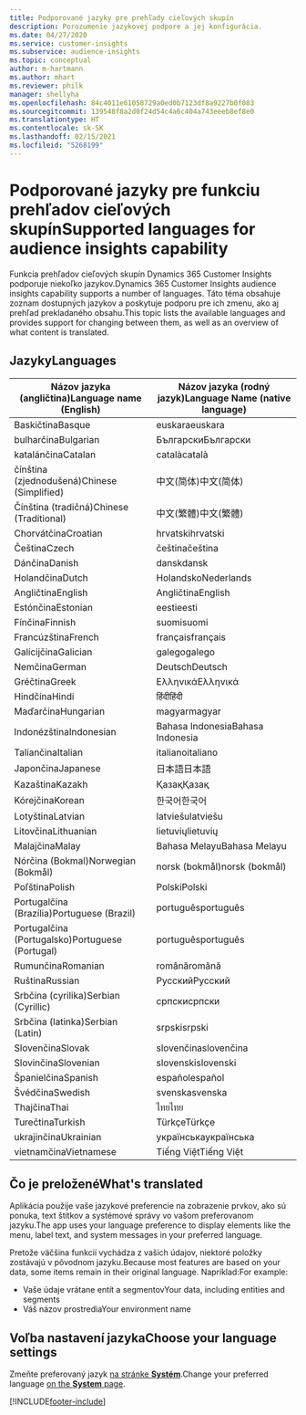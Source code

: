```yaml
---
title: Podporované jazyky pre prehľady cieľových skupín
description: Porozumenie jazykovej podpore a jej konfigurácia.
ms.date: 04/27/2020
ms.service: customer-insights
ms.subservice: audience-insights
ms.topic: conceptual
author: m-hartmann
ms.author: mhart
ms.reviewer: philk
manager: shellyha
ms.openlocfilehash: 84c4011e61058729a0ed0b7123df8a9227b0f083
ms.sourcegitcommit: 139548f8a2d0f24d54c4a6c404a743eeeb8ef8e0
ms.translationtype: HT
ms.contentlocale: sk-SK
ms.lasthandoff: 02/15/2021
ms.locfileid: "5268199"
---
```

# <a name="supported-languages-for-audience-insights-capability"></a><span data-ttu-id="d6d0e-103">Podporované jazyky pre funkciu prehľadov cieľových skupín</span><span class="sxs-lookup"><span data-stu-id="d6d0e-103">Supported languages for audience insights capability</span></span>

<span data-ttu-id="d6d0e-104">Funkcia prehľadov cieľových skupín Dynamics 365 Customer Insights podporuje niekoľko jazykov.</span><span class="sxs-lookup"><span data-stu-id="d6d0e-104">Dynamics 365 Customer Insights audience insights capability supports a number of languages.</span></span> <span data-ttu-id="d6d0e-105">Táto téma obsahuje zoznam dostupných jazykov a poskytuje podporu pre ich zmenu, ako aj prehľad prekladaného obsahu.</span><span class="sxs-lookup"><span data-stu-id="d6d0e-105">This topic lists the available languages and provides support for changing between them, as well as an overview of what content is translated.</span></span>

## <a name="languages"></a><span data-ttu-id="d6d0e-106">Jazyky</span><span class="sxs-lookup"><span data-stu-id="d6d0e-106">Languages</span></span>

| <span data-ttu-id="d6d0e-107">Názov jazyka (angličtina)</span><span class="sxs-lookup"><span data-stu-id="d6d0e-107">Language name (English)</span></span>|  <span data-ttu-id="d6d0e-108">Názov jazyka (rodný jazyk)</span><span class="sxs-lookup"><span data-stu-id="d6d0e-108">Language Name (native language)</span></span> |
| ------------- | ------------- |
| <span data-ttu-id="d6d0e-109">Baskičtina</span><span class="sxs-lookup"><span data-stu-id="d6d0e-109">Basque</span></span> | <span data-ttu-id="d6d0e-110">euskara</span><span class="sxs-lookup"><span data-stu-id="d6d0e-110">euskara</span></span> |
| <span data-ttu-id="d6d0e-111">bulharčina</span><span class="sxs-lookup"><span data-stu-id="d6d0e-111">Bulgarian</span></span> | <span data-ttu-id="d6d0e-112">Български</span><span class="sxs-lookup"><span data-stu-id="d6d0e-112">Български</span></span> |
| <span data-ttu-id="d6d0e-113">katalánčina</span><span class="sxs-lookup"><span data-stu-id="d6d0e-113">Catalan</span></span> | <span data-ttu-id="d6d0e-114">català</span><span class="sxs-lookup"><span data-stu-id="d6d0e-114">català</span></span> |
| <span data-ttu-id="d6d0e-115">čínština (zjednodušená)</span><span class="sxs-lookup"><span data-stu-id="d6d0e-115">Chinese (Simplified)</span></span> | <span data-ttu-id="d6d0e-116">中文(简体)</span><span class="sxs-lookup"><span data-stu-id="d6d0e-116">中文(简体)</span></span> |
| <span data-ttu-id="d6d0e-117">Čínština (tradičná)</span><span class="sxs-lookup"><span data-stu-id="d6d0e-117">Chinese (Traditional)</span></span> | <span data-ttu-id="d6d0e-118">中文(繁體)</span><span class="sxs-lookup"><span data-stu-id="d6d0e-118">中文(繁體)</span></span> |
| <span data-ttu-id="d6d0e-119">Chorvátčina</span><span class="sxs-lookup"><span data-stu-id="d6d0e-119">Croatian</span></span> | <span data-ttu-id="d6d0e-120">hrvatski</span><span class="sxs-lookup"><span data-stu-id="d6d0e-120">hrvatski</span></span> |
| <span data-ttu-id="d6d0e-121">Čeština</span><span class="sxs-lookup"><span data-stu-id="d6d0e-121">Czech</span></span> | <span data-ttu-id="d6d0e-122">čeština</span><span class="sxs-lookup"><span data-stu-id="d6d0e-122">čeština</span></span> |
| <span data-ttu-id="d6d0e-123">Dánčina</span><span class="sxs-lookup"><span data-stu-id="d6d0e-123">Danish</span></span> | <span data-ttu-id="d6d0e-124">dansk</span><span class="sxs-lookup"><span data-stu-id="d6d0e-124">dansk</span></span> |
| <span data-ttu-id="d6d0e-125">Holandčina</span><span class="sxs-lookup"><span data-stu-id="d6d0e-125">Dutch</span></span> | <span data-ttu-id="d6d0e-126">Holandsko</span><span class="sxs-lookup"><span data-stu-id="d6d0e-126">Nederlands</span></span> |
| <span data-ttu-id="d6d0e-127">Angličtina</span><span class="sxs-lookup"><span data-stu-id="d6d0e-127">English</span></span> | <span data-ttu-id="d6d0e-128">Angličtina</span><span class="sxs-lookup"><span data-stu-id="d6d0e-128">English</span></span> |
| <span data-ttu-id="d6d0e-129">Estónčina</span><span class="sxs-lookup"><span data-stu-id="d6d0e-129">Estonian</span></span> | <span data-ttu-id="d6d0e-130">eesti</span><span class="sxs-lookup"><span data-stu-id="d6d0e-130">eesti</span></span> |
| <span data-ttu-id="d6d0e-131">Fínčina</span><span class="sxs-lookup"><span data-stu-id="d6d0e-131">Finnish</span></span> | <span data-ttu-id="d6d0e-132">suomi</span><span class="sxs-lookup"><span data-stu-id="d6d0e-132">suomi</span></span> |
| <span data-ttu-id="d6d0e-133">Francúzština</span><span class="sxs-lookup"><span data-stu-id="d6d0e-133">French</span></span> | <span data-ttu-id="d6d0e-134">français</span><span class="sxs-lookup"><span data-stu-id="d6d0e-134">français</span></span> |
| <span data-ttu-id="d6d0e-135">Galícijčina</span><span class="sxs-lookup"><span data-stu-id="d6d0e-135">Galician</span></span> | <span data-ttu-id="d6d0e-136">galego</span><span class="sxs-lookup"><span data-stu-id="d6d0e-136">galego</span></span> |
| <span data-ttu-id="d6d0e-137">Nemčina</span><span class="sxs-lookup"><span data-stu-id="d6d0e-137">German</span></span> | <span data-ttu-id="d6d0e-138">Deutsch</span><span class="sxs-lookup"><span data-stu-id="d6d0e-138">Deutsch</span></span> |
| <span data-ttu-id="d6d0e-139">Gréčtina</span><span class="sxs-lookup"><span data-stu-id="d6d0e-139">Greek</span></span> | <span data-ttu-id="d6d0e-140">Ελληνικά</span><span class="sxs-lookup"><span data-stu-id="d6d0e-140">Ελληνικά</span></span> |
| <span data-ttu-id="d6d0e-141">Hindčina</span><span class="sxs-lookup"><span data-stu-id="d6d0e-141">Hindi</span></span> | <span data-ttu-id="d6d0e-142">हिंदी</span><span class="sxs-lookup"><span data-stu-id="d6d0e-142">हिंदी</span></span> |
| <span data-ttu-id="d6d0e-143">Maďarčina</span><span class="sxs-lookup"><span data-stu-id="d6d0e-143">Hungarian</span></span> | <span data-ttu-id="d6d0e-144">magyar</span><span class="sxs-lookup"><span data-stu-id="d6d0e-144">magyar</span></span> |
| <span data-ttu-id="d6d0e-145">Indonézština</span><span class="sxs-lookup"><span data-stu-id="d6d0e-145">Indonesian</span></span> | <span data-ttu-id="d6d0e-146">Bahasa Indonesia</span><span class="sxs-lookup"><span data-stu-id="d6d0e-146">Bahasa Indonesia</span></span> |
| <span data-ttu-id="d6d0e-147">Taliančina</span><span class="sxs-lookup"><span data-stu-id="d6d0e-147">Italian</span></span> | <span data-ttu-id="d6d0e-148">italiano</span><span class="sxs-lookup"><span data-stu-id="d6d0e-148">italiano</span></span> |
| <span data-ttu-id="d6d0e-149">Japončina</span><span class="sxs-lookup"><span data-stu-id="d6d0e-149">Japanese</span></span> | <span data-ttu-id="d6d0e-150">日本語</span><span class="sxs-lookup"><span data-stu-id="d6d0e-150">日本語</span></span> |
| <span data-ttu-id="d6d0e-151">Kazaština</span><span class="sxs-lookup"><span data-stu-id="d6d0e-151">Kazakh</span></span> | <span data-ttu-id="d6d0e-152">Қазақ</span><span class="sxs-lookup"><span data-stu-id="d6d0e-152">Қазақ</span></span> |
| <span data-ttu-id="d6d0e-153">Kórejčina</span><span class="sxs-lookup"><span data-stu-id="d6d0e-153">Korean</span></span> | <span data-ttu-id="d6d0e-154">한국어</span><span class="sxs-lookup"><span data-stu-id="d6d0e-154">한국어</span></span> |
| <span data-ttu-id="d6d0e-155">Lotyština</span><span class="sxs-lookup"><span data-stu-id="d6d0e-155">Latvian</span></span> | <span data-ttu-id="d6d0e-156">latviešu</span><span class="sxs-lookup"><span data-stu-id="d6d0e-156">latviešu</span></span> |
| <span data-ttu-id="d6d0e-157">Litovčina</span><span class="sxs-lookup"><span data-stu-id="d6d0e-157">Lithuanian</span></span> | <span data-ttu-id="d6d0e-158">lietuvių</span><span class="sxs-lookup"><span data-stu-id="d6d0e-158">lietuvių</span></span> |
| <span data-ttu-id="d6d0e-159">Malajčina</span><span class="sxs-lookup"><span data-stu-id="d6d0e-159">Malay</span></span> | <span data-ttu-id="d6d0e-160">Bahasa Melayu</span><span class="sxs-lookup"><span data-stu-id="d6d0e-160">Bahasa Melayu</span></span> |
| <span data-ttu-id="d6d0e-161">Nórčina (Bokmal)</span><span class="sxs-lookup"><span data-stu-id="d6d0e-161">Norwegian (Bokmål)</span></span> | <span data-ttu-id="d6d0e-162">norsk (bokmål)</span><span class="sxs-lookup"><span data-stu-id="d6d0e-162">norsk (bokmål)</span></span> |
| <span data-ttu-id="d6d0e-163">Poľština</span><span class="sxs-lookup"><span data-stu-id="d6d0e-163">Polish</span></span> | <span data-ttu-id="d6d0e-164">Polski</span><span class="sxs-lookup"><span data-stu-id="d6d0e-164">Polski</span></span> |
| <span data-ttu-id="d6d0e-165">Portugalčina (Brazília)</span><span class="sxs-lookup"><span data-stu-id="d6d0e-165">Portuguese (Brazil)</span></span> | <span data-ttu-id="d6d0e-166">português</span><span class="sxs-lookup"><span data-stu-id="d6d0e-166">português</span></span> |
| <span data-ttu-id="d6d0e-167">Portugalčina (Portugalsko)</span><span class="sxs-lookup"><span data-stu-id="d6d0e-167">Portuguese (Portugal)</span></span> | <span data-ttu-id="d6d0e-168">português</span><span class="sxs-lookup"><span data-stu-id="d6d0e-168">português</span></span> |
| <span data-ttu-id="d6d0e-169">Rumunčina</span><span class="sxs-lookup"><span data-stu-id="d6d0e-169">Romanian</span></span> | <span data-ttu-id="d6d0e-170">română</span><span class="sxs-lookup"><span data-stu-id="d6d0e-170">română</span></span> |
| <span data-ttu-id="d6d0e-171">Ruština</span><span class="sxs-lookup"><span data-stu-id="d6d0e-171">Russian</span></span> | <span data-ttu-id="d6d0e-172">Русский</span><span class="sxs-lookup"><span data-stu-id="d6d0e-172">Русский</span></span> |
| <span data-ttu-id="d6d0e-173">Srbčina (cyrilika)</span><span class="sxs-lookup"><span data-stu-id="d6d0e-173">Serbian (Cyrillic)</span></span> | <span data-ttu-id="d6d0e-174">српски</span><span class="sxs-lookup"><span data-stu-id="d6d0e-174">српски</span></span> |
| <span data-ttu-id="d6d0e-175">Srbčina (latinka)</span><span class="sxs-lookup"><span data-stu-id="d6d0e-175">Serbian (Latin)</span></span> | <span data-ttu-id="d6d0e-176">srpski</span><span class="sxs-lookup"><span data-stu-id="d6d0e-176">srpski</span></span> |
| <span data-ttu-id="d6d0e-177">Slovenčina</span><span class="sxs-lookup"><span data-stu-id="d6d0e-177">Slovak</span></span> | <span data-ttu-id="d6d0e-178">slovenčina</span><span class="sxs-lookup"><span data-stu-id="d6d0e-178">slovenčina</span></span> |
| <span data-ttu-id="d6d0e-179">Slovinčina</span><span class="sxs-lookup"><span data-stu-id="d6d0e-179">Slovenian</span></span> | <span data-ttu-id="d6d0e-180">slovenski</span><span class="sxs-lookup"><span data-stu-id="d6d0e-180">slovenski</span></span> |
| <span data-ttu-id="d6d0e-181">Španielčina</span><span class="sxs-lookup"><span data-stu-id="d6d0e-181">Spanish</span></span> | <span data-ttu-id="d6d0e-182">español</span><span class="sxs-lookup"><span data-stu-id="d6d0e-182">español</span></span> |
| <span data-ttu-id="d6d0e-183">Švédčina</span><span class="sxs-lookup"><span data-stu-id="d6d0e-183">Swedish</span></span> | <span data-ttu-id="d6d0e-184">svenska</span><span class="sxs-lookup"><span data-stu-id="d6d0e-184">svenska</span></span> |
| <span data-ttu-id="d6d0e-185">Thajčina</span><span class="sxs-lookup"><span data-stu-id="d6d0e-185">Thai</span></span> | <span data-ttu-id="d6d0e-186">ไทย</span><span class="sxs-lookup"><span data-stu-id="d6d0e-186">ไทย</span></span> |
| <span data-ttu-id="d6d0e-187">Turečtina</span><span class="sxs-lookup"><span data-stu-id="d6d0e-187">Turkish</span></span> | <span data-ttu-id="d6d0e-188">Türkçe</span><span class="sxs-lookup"><span data-stu-id="d6d0e-188">Türkçe</span></span> |
| <span data-ttu-id="d6d0e-189">ukrajinčina</span><span class="sxs-lookup"><span data-stu-id="d6d0e-189">Ukrainian</span></span> | <span data-ttu-id="d6d0e-190">українська</span><span class="sxs-lookup"><span data-stu-id="d6d0e-190">українська</span></span> |
| <span data-ttu-id="d6d0e-191">vietnamčina</span><span class="sxs-lookup"><span data-stu-id="d6d0e-191">Vietnamese</span></span> | <span data-ttu-id="d6d0e-192">Tiếng Việt</span><span class="sxs-lookup"><span data-stu-id="d6d0e-192">Tiếng Việt</span></span> |

## <a name="whats-translated"></a><span data-ttu-id="d6d0e-193">Čo je preložené</span><span class="sxs-lookup"><span data-stu-id="d6d0e-193">What's translated</span></span>

<span data-ttu-id="d6d0e-194">Aplikácia použije vaše jazykové preferencie na zobrazenie prvkov, ako sú ponuka, text štítkov a systémové správy vo vašom preferovanom jazyku.</span><span class="sxs-lookup"><span data-stu-id="d6d0e-194">The app uses your language preference to display elements like the menu, label text, and system messages in your preferred language.</span></span>

<span data-ttu-id="d6d0e-195">Pretože väčšina funkcií vychádza z vašich údajov, niektoré položky zostávajú v pôvodnom jazyku.</span><span class="sxs-lookup"><span data-stu-id="d6d0e-195">Because most features are based on your data, some items remain in their original language.</span></span> <span data-ttu-id="d6d0e-196">Napríklad:</span><span class="sxs-lookup"><span data-stu-id="d6d0e-196">For example:</span></span>

- <span data-ttu-id="d6d0e-197">Vaše údaje vrátane entít a segmentov</span><span class="sxs-lookup"><span data-stu-id="d6d0e-197">Your data, including entities and segments</span></span>
- <span data-ttu-id="d6d0e-198">Váš názov prostredia</span><span class="sxs-lookup"><span data-stu-id="d6d0e-198">Your environment name</span></span>

## <a name="choose-your-language-settings"></a><span data-ttu-id="d6d0e-199">Voľba nastavení jazyka</span><span class="sxs-lookup"><span data-stu-id="d6d0e-199">Choose your language settings</span></span>  

<span data-ttu-id="d6d0e-200">Zmeňte preferovaný jazyk [na stránke **Systém**](system.md).</span><span class="sxs-lookup"><span data-stu-id="d6d0e-200">Change your preferred language [on the **System** page](system.md).</span></span>


[!INCLUDE[footer-include](../includes/footer-banner.md)]
